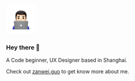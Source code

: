 
<img src="https://github.com/zanwei/zanwei/blob/master/about.gif" width="80px">

### Hey there 👋 

A Code beginner, UX Designer based in Shanghai.

Check out [zanwei.guo](https://zanweiguo.com) to get know more about me.



<!--
**zanwei/zanwei** is a ✨ _special_ ✨ repository because its `README.md` (this file) appears on your GitHub profile.
